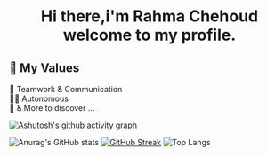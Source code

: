 <h1 align="center">

   <strong> Hi there,i'm Rahma Chehoud welcome to my profile.</strong> 
 



## 💎 My Values

🙌 Teamwork & Communication <br/>
🙋‍♂️ Autonomous <br/>
🕺 & More to discover ...



  [![Ashutosh's github activity graph](https://github-readme-activity-graph.vercel.app/graph?username=rahmachehoud&theme=react)](https://github.com/ashutosh00710/github-readme-activity-graph)

![Anurag's GitHub stats](https://github-readme-stats-sigma-five.vercel.app/api?username=rahmachehoud-1&show_icons=true&theme=react)
[![GitHub Streak](https://github-readme-streak-stats.herokuapp.com?user=rahmachehoud&theme=react&date_format=M%20j%5B%2C%23Y%5D)](https://git.io/streak-stats)
![Top Langs](https://github-readme-stats-sigma-five.vercel.app/api/top-langs/?username=rahmachehoud&theme=react&border_radius=30)
